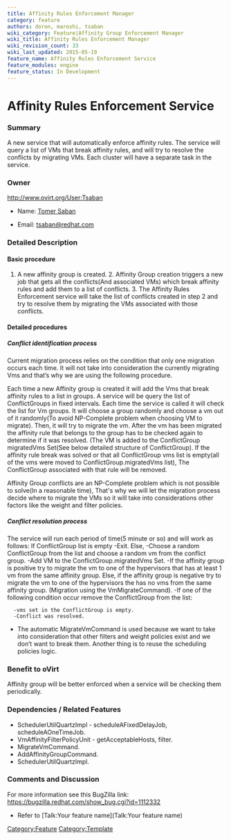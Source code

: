 ```yaml
---
title: Affinity Rules Enforcement Manager
category: feature
authors: doron, maroshi, tsaban
wiki_category: Feature|Affinity Group Enforcement Manager
wiki_title: Affinity Rules Enforcement Manager
wiki_revision_count: 33
wiki_last_updated: 2015-05-19
feature_name: Affinity Rules Enforcement Service
feature_modules: engine
feature_status: In Development
---
```


# Affinity Rules Enforcement Service

### Summary

A new service that will automatically enforce affinity rules. The service will query a list of VMs that break affinity rules, and will try to resolve the conflicts by migrating VMs. Each cluster will have a separate task in the service.

### Owner

<http://www.ovirt.org/User:Tsaban>

*   Name: [ Tomer Saban](User:Tsaban)

<!-- -->

*   Email: <tsaban@redhat.com>

### Detailed Description

#### Basic procedure

1. A new affinity group is created. 2. Affinity Group creation triggers a new job that gets all the conflicts(And associated VMs) which break affinity rules and add them to a list of conflicts. 3. The Affinity Rules Enforcement service will take the list of conflicts created in step 2 and try to resolve them by migrating the VMs associated with those conflicts.

#### Detailed procedures

##### Conflict identification process

Current migration process relies on the condition that only one migration occurs each time. It will not take into consideration the currently migrating Vms and that’s why we are using the following procedure.

Each time a new Affinity group is created it will add the Vms that break affinity rules to a list in groups. A service will be query the list of ConflictGroups in fixed intervals. Each time the service is called it will check the list for Vm groups. It will choose a group randomly and choose a vm out of it randomly(To avoid NP-Complete problem when choosing VM to migrate). Then, it will try to migrate the vm. After the vm has been migrated the affinity rule that belongs to the group has to be checked again to determine if it was resolved. (The VM is added to the ConflictGroup migratedVms Set(See below detailed structure of ConflictGroup). If the affinity rule break was solved or that all ConflictGroup vms list is empty(all of the vms were moved to ConflictGroup.migratedVms list), The ConflictGroup associated with that rule will be removed.

Affinity Group conflicts are an NP-Complete problem which is not possible to solve(In a reasonable time), That's why we will let the migration process decide where to migrate the VMs so it will take into considerations other factors like the weight and filter policies.

##### Conflict resolution process

The service will run each period of time(5 minute or so) and will work as follows: If ConflictGroup list is empty -Exit. Else, -Choose a random ConflictGroup from the list and choose a random vm from the conflict group. -Add VM to the ConflictGroup.migratedVms Set. -If the affinity group is positive try to migrate the vm to one of the hypervisors that has at least 1 vm from the same affinity group. Else, if the affinity group is negative try to migrate the vm to one of the hypervisors the has no vms from the same affinity group. (Migration using the VmMigrateCommand). -If one of the following condition occur remove the ConflictGroup from the list:

      -vms set in the ConflictGroup is empty.
      -Conflict was resolved.

*   The automatic MigrateVmCommand is used because we want to take into consideration that other filters and weight policies exist and we don’t want to break them. Another thing is to reuse the scheduling policies logic.

### Benefit to oVirt

Affinity group will be better enforced when a service will be checking them periodically.

### Dependencies / Related Features

*   SchedulerUtilQuartzImpl - scheduleAFixedDelayJob, scheduleAOneTimeJob.
*   VmAffinityFilterPolicyUnit - getAcceptableHosts, filter.
*   MigrateVmCommand.
*   AddAffinityGroupCommand.
*   SchedulerUtilQuartzImpl.

### Comments and Discussion

For more information see this BugZilla link: <https://bugzilla.redhat.com/show_bug.cgi?id=1112332>

*   Refer to [Talk:Your feature name](Talk:Your feature name)

<Category:Feature> <Category:Template>
